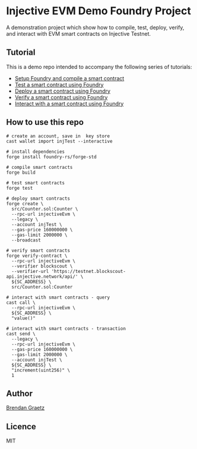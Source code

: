 # Injective EVM Demo Foundry Project

A demonstration project which show how to compile, test, deploy, verify, and interact
with EVM smart contracts on Injective Testnet.

## Tutorial

This is a demo repo intended to accompany the following series of tutorials:


* [Setup Foundry and compile a smart contract](https://docs.injective.network/developers-evm/smart-contracts/compile-foundry.md)
* [Test a smart contract using Foundry](https://docs.injective.network/developers-evm/smart-contracts/test-foundry.md)
* [Deploy a smart contract using Foundry](https://docs.injective.network/developers-evm/smart-contracts/deploy-foundry.md)
* [Verify a smart contract using Foundry](https://docs.injective.network/developers-evm/smart-contracts/verify-foundry.md)
* [Interact with a smart contract using Foundry](https://docs.injective.network/developers-evm/smart-contracts/interact-foundry.md)

## How to use this repo

```shell
# create an account, save in  key store
cast wallet import injTest --interactive

# install dependencies
forge install foundry-rs/forge-std

# compile smart contracts
forge build

# test smart contracts
forge test

# deploy smart contracts
forge create \
  src/Counter.sol:Counter \
  --rpc-url injectiveEvm \
  --legacy \
  --account injTest \
  --gas-price 160000000 \
  --gas-limit 2000000 \
  --broadcast

# verify smart contracts
forge verify-contract \
  --rpc-url injectiveEvm \
  --verifier blockscout \
  --verifier-url 'https://testnet.blockscout-api.injective.network/api/' \
  ${SC_ADDRESS} \
  src/Counter.sol:Counter

# interact with smart contracts - query
cast call \
  --rpc-url injectiveEvm \
  ${SC_ADDRESS} \
  "value()"

# interact with smart contracts - transaction
cast send \
  --legacy \
  --rpc-url injectiveEvm \
  --gas-price 160000000 \
  --gas-limit 2000000 \
  --account injTest \
  ${SC_ADDRESS} \
  "increment(uint256)" \
  1

```

## Author

[Brendan Graetz](https://blog.bguiz.com/)

## Licence

MIT

